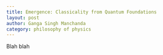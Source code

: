 ```yaml
---
title: Emergence: Classicality from Quantum Foundations
layout: post
author: Ganga Singh Manchanda
category: philosophy of physics
---
```


Blah blah
